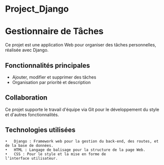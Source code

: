 # Project_Django
# Gestionnaire de Tâches

Ce projet est une application Web pour organiser des tâches personnelles, réalisée avec Django.

## Fonctionnalités principales
- Ajouter, modifier et supprimer des tâches
- Organisation par priorité et description

## Collaboration
Ce projet supporte le travail d'équipe via Git pour le développement du style et d'autres fonctionnalités.

## Technologies utilisées
	•	Django : Framework web pour la gestion du back-end, des routes, et de la base de données.
	•	HTML : Langage de balisage pour la structure de la page Web.
	•	CSS : Pour le style et la mise en forme de l’interface utilisateur.
